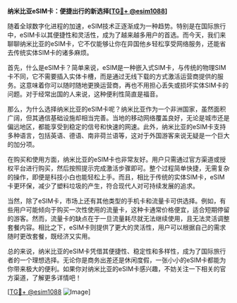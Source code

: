 **纳米比亚eSIM卡：便捷出行的新选择[[TG💪+ @esim1088](https://t.me/s/esim1088)]**

随着全球数字化进程的加速，eSIM技术正逐渐成为一种趋势。特别是在国际旅行中，eSIM卡以其便捷性和灵活性，成为了越来越多用户的首选。而今天，我们来聊聊纳米比亚的eSIM卡，它不仅能够让你在异国他乡轻松享受网络服务，还能省去传统实体SIM卡的诸多麻烦。

首先，什么是eSIM卡？简单来说，eSIM是一种嵌入式SIM卡，与传统的物理SIM卡不同，它不需要插入实体卡槽，而是通过无线下载的方式激活运营商提供的服务。这意味着你可以随时随地更换运营商，再也不用担心丢失或损坏实体SIM卡的问题。对于经常出国的人来说，这种便利性简直是福音。

那么，为什么选择纳米比亚的eSIM卡呢？纳米比亚作为一个非洲国家，虽然面积广阔，但其通信基础设施却相当完善。当地的移动网络覆盖良好，无论是城市还是偏远地区，都能享受到稳定的信号和快速的网速。此外，纳米比亚的eSIM卡支持多种语言，包括英语、德语、南非荷兰语等，这对于外国游客来说无疑是一个巨大的加分项。

在购买和使用方面，纳米比亚的eSIM卡也非常友好。用户只需通过官方渠道或授权平台进行购买，然后按照提示完成激活步骤即可。整个过程简单快捷，无需复杂的操作，即便是科技小白也能轻松上手。而且，相比于传统的实体SIM卡，eSIM卡更环保，减少了塑料垃圾的产生，符合现代人对可持续发展的追求。

当然，除了eSIM卡，市场上还有其他类型的手机卡和流量卡可供选择。例如，有些用户可能倾向于购买一次性使用的流量卡，这种卡通常价格便宜，适合短期停留的游客。然而，流量卡的缺点在于一旦流量耗尽就无法继续使用，且无法灵活调整套餐内容。相比之下，eSIM卡则提供了更大的灵活性，用户可以根据自己的需求随时更改套餐，既经济又实用。

总的来说，纳米比亚的eSIM卡凭借其便捷性、稳定性和多样性，成为了国际旅行者的一个理想选择。无论你是商务出差还是休闲度假，一张小小的eSIM卡都能为你带来极大的便利。如果你对纳米比亚的eSIM卡感兴趣，不妨关注一下相关的官方渠道，了解更多详情吧！

[[TG💪+ @esim1088](https://t.me/s/esim1088) ![Image](https://i.postimg.cc/4NQfJmqS/Snipaste-2025-05-13-00-14-12.png)]
